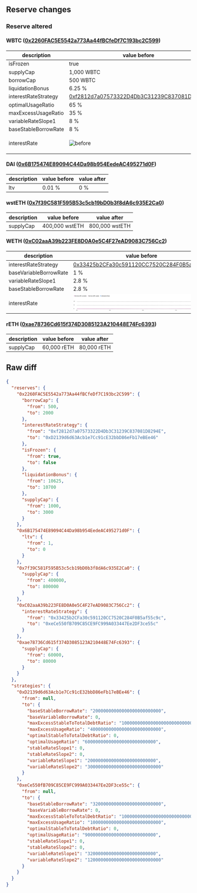 ## Reserve changes

### Reserve altered

#### WBTC ([0x2260FAC5E5542a773Aa44fBCfeDf7C193bc2C599](https://etherscan.io/address/0x2260FAC5E5542a773Aa44fBCfeDf7C193bc2C599))

| description | value before | value after |
| --- | --- | --- |
| isFrozen | true | false |
| supplyCap | 1,000 WBTC | 3,000 WBTC |
| borrowCap | 500 WBTC | 2,000 WBTC |
| liquidationBonus | 6.25 % | 7 % |
| interestRateStrategy | [0xf2812d7a07573322D4Db3C31239C837081D8294E](https://etherscan.io/address/0xf2812d7a07573322D4Db3C31239C837081D8294E) | [0xD2139d6d63Acb1e7Cc91cE32bbD86eFb17eBEe46](https://etherscan.io/address/0xD2139d6d63Acb1e7Cc91cE32bbD86eFb17eBEe46) |
| optimalUsageRatio | 65 % | 60 % |
| maxExcessUsageRatio | 35 % | 40 % |
| variableRateSlope1 | 8 % | 2 % |
| baseStableBorrowRate | 8 % | 2 % |
| interestRate | ![before](/.assets/a54a18fcf5afb793cab75c52c1d1ff12ed55d467.svg) | ![after](/.assets/1ba3424748b6703fcbcbeb0d8467c5dbe8511f8d.svg) |

#### DAI ([0x6B175474E89094C44Da98b954EedeAC495271d0F](https://etherscan.io/address/0x6B175474E89094C44Da98b954EedeAC495271d0F))

| description | value before | value after |
| --- | --- | --- |
| ltv | 0.01 % | 0 % |


#### wstETH ([0x7f39C581F595B53c5cb19bD0b3f8dA6c935E2Ca0](https://etherscan.io/address/0x7f39C581F595B53c5cb19bD0b3f8dA6c935E2Ca0))

| description | value before | value after |
| --- | --- | --- |
| supplyCap | 400,000 wstETH | 800,000 wstETH |


#### WETH ([0xC02aaA39b223FE8D0A0e5C4F27eAD9083C756Cc2](https://etherscan.io/address/0xC02aaA39b223FE8D0A0e5C4F27eAD9083C756Cc2))

| description | value before | value after |
| --- | --- | --- |
| interestRateStrategy | [0x33425b2CFa30c591120CC7520C284F0B5af55c9c](https://etherscan.io/address/0x33425b2CFa30c591120CC7520C284F0B5af55c9c) | [0xeCe550fB709C85CE9FC999A033447Ee2DF3ce55c](https://etherscan.io/address/0xeCe550fB709C85CE9FC999A033447Ee2DF3ce55c) |
| baseVariableBorrowRate | 1 % | 0 % |
| variableRateSlope1 | 2.8 % | 3.2 % |
| baseStableBorrowRate | 2.8 % | 3.2 % |
| interestRate | ![before](/.assets/cd81f33cff702ec67039ac122efc6ca918e16284.svg) | ![after](/.assets/61be101b8ceef628882efea5ee82d7aa10ce1fcd.svg) |

#### rETH ([0xae78736Cd615f374D3085123A210448E74Fc6393](https://etherscan.io/address/0xae78736Cd615f374D3085123A210448E74Fc6393))

| description | value before | value after |
| --- | --- | --- |
| supplyCap | 60,000 rETH | 80,000 rETH |


## Raw diff

```json
{
  "reserves": {
    "0x2260FAC5E5542a773Aa44fBCfeDf7C193bc2C599": {
      "borrowCap": {
        "from": 500,
        "to": 2000
      },
      "interestRateStrategy": {
        "from": "0xf2812d7a07573322D4Db3C31239C837081D8294E",
        "to": "0xD2139d6d63Acb1e7Cc91cE32bbD86eFb17eBEe46"
      },
      "isFrozen": {
        "from": true,
        "to": false
      },
      "liquidationBonus": {
        "from": 10625,
        "to": 10700
      },
      "supplyCap": {
        "from": 1000,
        "to": 3000
      }
    },
    "0x6B175474E89094C44Da98b954EedeAC495271d0F": {
      "ltv": {
        "from": 1,
        "to": 0
      }
    },
    "0x7f39C581F595B53c5cb19bD0b3f8dA6c935E2Ca0": {
      "supplyCap": {
        "from": 400000,
        "to": 800000
      }
    },
    "0xC02aaA39b223FE8D0A0e5C4F27eAD9083C756Cc2": {
      "interestRateStrategy": {
        "from": "0x33425b2CFa30c591120CC7520C284F0B5af55c9c",
        "to": "0xeCe550fB709C85CE9FC999A033447Ee2DF3ce55c"
      }
    },
    "0xae78736Cd615f374D3085123A210448E74Fc6393": {
      "supplyCap": {
        "from": 60000,
        "to": 80000
      }
    }
  },
  "strategies": {
    "0xD2139d6d63Acb1e7Cc91cE32bbD86eFb17eBEe46": {
      "from": null,
      "to": {
        "baseStableBorrowRate": "20000000000000000000000000",
        "baseVariableBorrowRate": 0,
        "maxExcessStableToTotalDebtRatio": "1000000000000000000000000000",
        "maxExcessUsageRatio": "400000000000000000000000000",
        "optimalStableToTotalDebtRatio": 0,
        "optimalUsageRatio": "600000000000000000000000000",
        "stableRateSlope1": 0,
        "stableRateSlope2": 0,
        "variableRateSlope1": "20000000000000000000000000",
        "variableRateSlope2": "3000000000000000000000000000"
      }
    },
    "0xeCe550fB709C85CE9FC999A033447Ee2DF3ce55c": {
      "from": null,
      "to": {
        "baseStableBorrowRate": "32000000000000000000000000",
        "baseVariableBorrowRate": 0,
        "maxExcessStableToTotalDebtRatio": "1000000000000000000000000000",
        "maxExcessUsageRatio": "100000000000000000000000000",
        "optimalStableToTotalDebtRatio": 0,
        "optimalUsageRatio": "900000000000000000000000000",
        "stableRateSlope1": 0,
        "stableRateSlope2": 0,
        "variableRateSlope1": "32000000000000000000000000",
        "variableRateSlope2": "1200000000000000000000000000"
      }
    }
  }
}
```